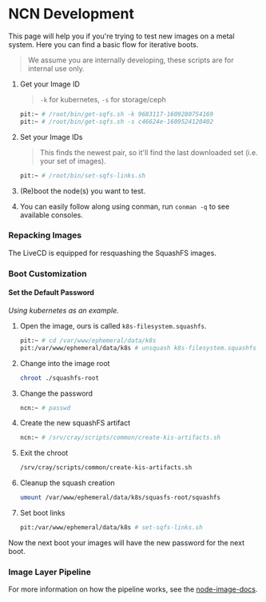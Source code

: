 # NCN Development

This page will help you if you're trying to test new images on a metal system. Here you can
find a basic flow for iterative boots.

> We assume you are internally developing, these scripts are for internal use only.

1. Get your Image ID
    > `-k` for kubernetes, `-s` for storage/ceph

    ```bash
   pit:~ # /root/bin/get-sqfs.sh -k 9683117-1609280754169
   pit:~ # /root/bin/get-sqfs.sh -s c46624e-1609524120402
   ```

2. Set your Image IDs
    > This finds the newest pair, so it'll find the last downloaded set (i.e. your set of images). 
    ```bash
   pit:~ # /root/bin/set-sqfs-links.sh
   ```

3. (Re)boot the node(s) you want to test.

4. You can easily follow along using conman, run `conman -q` to see available consoles.


### Repacking Images

The LiveCD is equipped for resquashing the SquashFS images.

### Boot Customization

#### Set the Default Password

_Using kubernetes as an example._

1. Open the image, ours is called `k8s-filesystem.squashfs`.
   ```bash
   pit:~ # cd /var/www/ephemeral/data/k8s
   pit:/var/www/ephemeral/data/k8s # unsquash k8s-filesystem.squashfs
   ```
2. Change into the image root
   ```bash
   chroot ./squashfs-root
   ```
3. Change the password
   ```bash
   ncn:~ # passwd
   ```
4. Create the new squashFS artifact
   ```bash
   ncn:~ # /srv/cray/scripts/common/create-kis-artifacts.sh
   ```
5. Exit the chroot   
   ```bash
   /srv/cray/scripts/common/create-kis-artifacts.sh
   ```
6. Cleanup the squash creation   
   ```bash
   umount /var/www/ephemeral/data/k8s/squasfs-root/squashfs
   ```
7. Set boot links
   ```bash
   pit:/var/www/ephemeral/data/k8s # set-sqfs-links.sh   
   ```

Now the next boot your images will have the new password for the next boot.

### Image Layer Pipeline

For more information on how the pipeline works, see the [node-image-docs](https://stash.us.cray.com/projects/CLOUD/repos/node-image-docs/browse).
